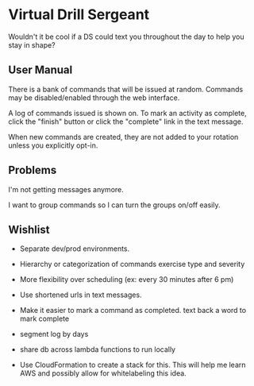 # Virtual Drill Sergeant

Wouldn't it be cool if a DS could text you throughout the day to help you stay
in shape?


## User Manual

There is a bank of commands that will be issued at random.  Commands may be
disabled/enabled through the web interface.

A log of commands issued is shown on.  To mark an activity as complete, click
the "finish" button or click the "complete" link in the text message.

When new commands are created, they are not added to your rotation unless you
explicitly opt-in.


## Problems

I'm not getting messages anymore.

I want to group commands so I can turn the groups on/off easily.

## Wishlist

* Separate dev/prod environments.

* Hierarchy or categorization of commands
  exercise type and severity

* More flexibility over scheduling (ex: every 30 minutes after 6 pm)

* Use shortened urls in text messages.

* Make it easier to mark a command as completed.
  text back a word to mark complete

* segment log by days

* share db across lambda functions to run locally

* Use CloudFormation to create a stack for this.  This will help me learn AWS
    and possibly allow for whitelabeling this idea.

